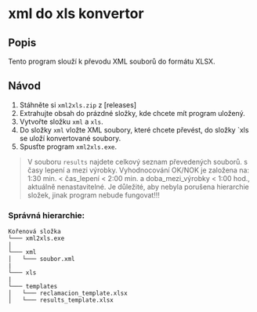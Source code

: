 # xml do xls konvertor

## Popis
Tento program slouží k převodu XML souborů do formátu XLSX.

## Návod
1. Stáhněte si `xml2xls.zip` z [releases]
2. Extrahujte obsah do prázdné složky, kde chcete mít program uložený.
3. Vytvořte složku `xml` a `xls`.
4. Do složky `xml` vložte XML soubory, které chcete převést, do složky `xls se uloží konvertované soubory.
5. Spusťte program `xml2xls.exe`.

> V souboru `results` najdete celkový seznam převedených souborů. s časy lepení a mezi výrobky.
> Vyhodnocování OK/NOK je založena na: 1:30 min. < čas_lepení < 2:00 min. a doba_mezi_výrobky < 1:00 hod., aktuálně nenastavitelné.
> Je důležité, aby nebyla porušena hierarchie složek, jinak program nebude fungovat!!!

### Správná hierarchie:
```
Kořenová složka
└─── xml2xls.exe
│
└─── xml
│   └─── soubor.xml
|
└─── xls
|
└─── templates
│   └─── reclamacion_template.xlsx
│   └─── results_template.xlsx
```